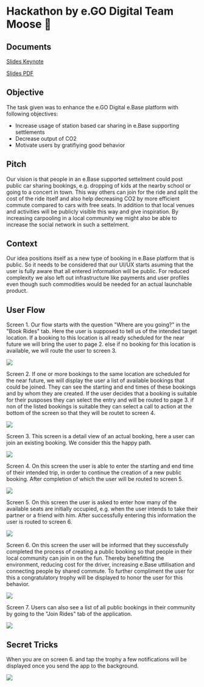 # Hackathon by e.GO Digital Team Moose 🦌

## Documents
[Slides Keynote](Moose.key)

[Slides PDF](Moose.pdf)

## Objective
The task given was to enhance the e.GO Digital e.Base platform with following objectives:

* Increase usage of station based car sharing in e.Base supporting settlements
* Decrease output of CO2 
* Motivate users by gratifiying good behavior

## Pitch
Our vision is that people in an e.Base supported settelment could post public car sharing bookings, e.g. dropping of kids at the nearby school or going to a concert in town. This way others can join for the ride and split the cost of the ride itself and also help decreasing CO2 by more efficient commute compared to cars with free seats. 
In addition to that local venues and activities will be publicly visible this way and give inspiration. By increasing carpooling in a local community we might also be able to increase the social network in such a settelment.

## Context
Our idea positions itself as a new type of booking in e.Base platform that is public.
So it needs to be considered that our UI/UX starts asuming that the user is fully aware that all entered information will be public. 
For reduced complexity we also left out infrastructure like payments and user profiles even though such commodities would be needed for an actual launchable product.

## User Flow

Screen 1. Our flow starts with the question "Where are you going?" in the "Book Rides" tab. Here the user is supposed to tell us of the intended target location. If a booking to this location is all ready scheduled for the near future we will bring the user to page 2. else if no booking for this location is available, we will route the user to screen 3.

![](screenshots/IMG_1491.PNG)

Screen 2. If one or more bookings to the same location are scheduled for the near future, we will display the user a list of available bookings that could be joined. They can see the starting and end times of these bookings and by whom they are created. If the user decides that a booking is suitable for their pusposes they can select the entry and will be routed to page 3. if non of the listed bookings is suitable they can select a call to action at the bottom of the screen so that they will be routet to screen 4. 

![](screenshots/IMG_1495.PNG)

Screen 3. This screen is a detail view of an actual booking, here a user can join an existing booking. We consider this the happy path. 

![](screenshots/IMG_1493.PNG)

Screen 4. On this screen the user is able to enter the starting and end time of their intended trip, in order to continue the creation of a new public booking. After completion of which the user will be routed to screen 5.

![](screenshots/IMG_1496.PNG)

Screen 5. On this screen the user is asked to enter how many of the available seats are initially occupied, e.g. when the user intends to take their partner or a friend with him. After successfully entering this information the user is routed to screen 6.

![](screenshots/IMG_1497.PNG)

Screen 6. On this screen the user will be informed that they successfully completed the process of creating a public booking so that people in their local community can join in on the fun. Thereby benefitting the environment, reducing cost for the driver, increasing e.Base uttilisation and connecting people by shared commute. To further compliment the user for this a congratulatory trophy will be displayed to honor the user for this behavior.

![](screenshots/IMG_1498.PNG)

Screen 7. Users can also see a list of all public bookings in their community by going to the "Join Rides" tab of the application.

![](screenshots/IMG_1492.PNG)

## Secret Tricks

When you are on screen 6. and tap the trophy a few notifications will be displayed once you send the app to the background.

![](screenshots/IMG_1499.PNG)

